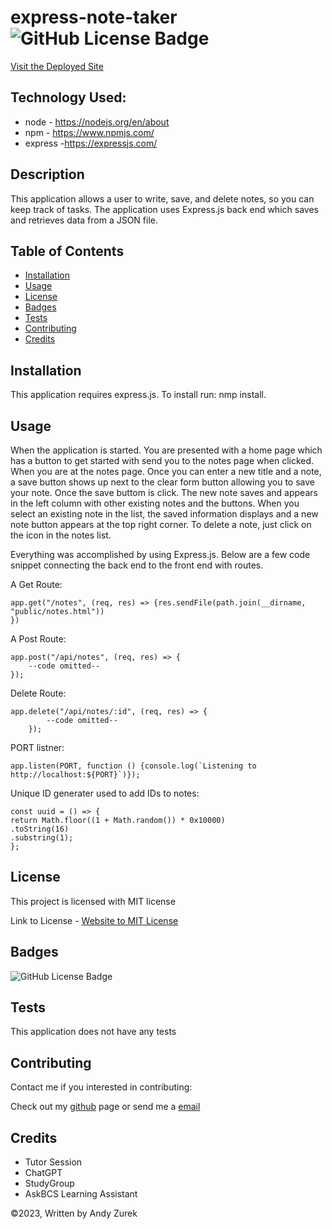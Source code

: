 # express-note-taker ![GitHub License Badge](https://img.shields.io/badge/License-MIT-yellow)

[Visit the Deployed Site](https://morning-garden-10823-40d8fafb7316.herokuapp.com/)

<!--  [Visit the Deployed Site](https://git.heroku.com/morning-garden-10823.git)-->

## Technology Used:

* node - https://nodejs.org/en/about
* npm - https://www.npmjs.com/
* express -https://expressjs.com/

## Description

This application allows a user to write, save, and delete notes, so you can keep track of tasks. The application uses Express.js back end which saves and retrieves data from a JSON file.

## Table of Contents
  
   * [Installation](#installation)
   * [Usage](#usage)
   * [License](#license)
   * [Badges](#badges)
   * [Tests](#tests)
   * [Contributing](#contributing)
   * [Credits](#credits)

 ## Installation

 This application requires express.js. To install run: nmp install.

 ## Usage

 When the application is started. You are presented with a home page which has a button to get started with send you to the notes page when clicked. When you are at the notes page. Once you can enter a new title and a note, a save button shows up next to the clear form button allowing you to save your note. Once the save buttom is click. The new note saves and appears in the left column with other existing notes and the buttons. When you select an existing note in the list, the saved information displays and a new note button appears at the top right corner. To delete a note, just click on the icon in the notes list.

 Everything was accomplished by using Express.js.  Below are a few code snippet connecting the back end to the front end with routes.

 A Get Route:

    app.get("/notes", (req, res) => {res.sendFile(path.join(__dirname, "public/notes.html"))
    })


A Post Route:

    app.post("/api/notes", (req, res) => {
        --code omitted--
    });

Delete Route:

    app.delete("/api/notes/:id", (req, res) => {
            --code omitted--
        });

PORT listner:

    app.listen(PORT, function () {console.log(`Listening to http://localhost:${PORT}`)});


Unique ID generater used to add IDs to notes:

    const uuid = () => {
    return Math.floor((1 + Math.random()) * 0x10000)
    .toString(16)
    .substring(1);
    };


 ## License

 This project is licensed with MIT license

 Link to License - [Website to MIT License]((https://opensource.org/license/mit))

 ## Badges

 ![GitHub License Badge](https://img.shields.io/badge/License-MIT-yellow)

 ## Tests

 This application does not have any tests

 ## Contributing

 Contact me if you interested in contributing:

 Check out my [github](https://github.com/AZurek17) page or send me a [email](mailto:andyzurek@gmail.com)

 ## Credits

 * Tutor Session
 * ChatGPT
 * StudyGroup
 * AskBCS Learning Assistant

 &copy;2023, Written by Andy Zurek


